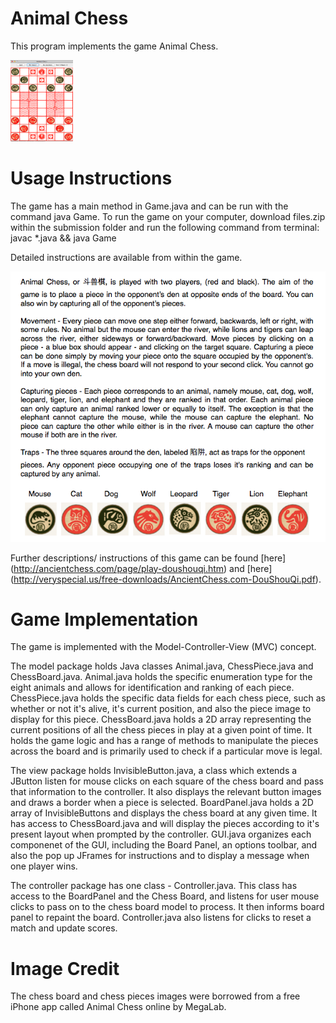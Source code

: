 Animal Chess
=============

This program implements the game Animal Chess.

<img src="images/game.png" width="100px" height = "130px">

Usage Instructions
====================

The game has a main method in Game.java and can be run with the command java Game.
To run the game on your computer, download files.zip within the submission folder and run the
following command from terminal: javac \*.java && java Game

Detailed instructions are available from within the game. 

![](images/instructions.png)

Further descriptions/ instructions of this game can be found [here] (http://ancientchess.com/page/play-doushouqi.htm) and [here] (http://veryspecial.us/free-downloads/AncientChess.com-DouShouQi.pdf).

Game Implementation
====================

The game is implemented with the Model-Controller-View (MVC) concept. 

The model package holds Java classes Animal.java, ChessPiece.java and ChessBoard.java. Animal.java 
holds the specific enumeration type for the eight animals and allows for identification and ranking of 
each piece. ChessPiece.java holds the specific data fields for each chess piece, such as whether or not 
it's alive, it's current position, and also the piece image to display for this piece. ChessBoard.java
holds a 2D array representing the current positions of all the chess pieces in play at a given point
of time. It holds the game logic and has a range of methods to manipulate the pieces across the board 
and is primarily used to check if a particular move is legal. 

The view package holds InvisibleButton.java, a class which extends a JButton listen for mouse clicks
on each square of the chess board and pass that information to the controller. It also displays the
relevant button images and draws a border when a piece is selected. BoardPanel.java holds a 2D array
of InvisibleButtons and displays the chess board at any given time. It has access to ChessBoard.java
and will display the pieces according to it's present layout when prompted by the controller. GUI.java
organizes each componenet of the GUI, including the Board Panel, an options toolbar, and also the pop
up JFrames for instructions and to display a message when one player wins. 

The controller package has one class - Controller.java. This class has access to the BoardPanel and
the Chess Board, and listens for user mouse clicks to pass on to the chess board model to process.
It then informs board panel to repaint the board. Controller.java also listens for clicks to reset a
match and update scores. 

Image Credit
====================
The chess board and chess pieces images were borrowed from a free iPhone app called Animal Chess
online by MegaLab.
